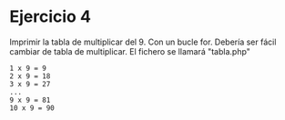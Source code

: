 Ejercicio 4
===========

Imprimir la tabla de multiplicar del 9.
Con un bucle for. Debería ser fácil cambiar de tabla de multiplicar.
El fichero se llamará "tabla.php"

    1 x 9 = 9
    2 x 9 = 18
    3 x 9 = 27
    ...
    9 x 9 = 81
    10 x 9 = 90
